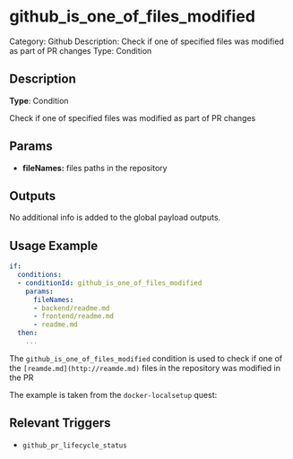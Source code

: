 # github_is_one_of_files_modified

Category: Github
Description: Check if one of specified files was modified as part of PR changes
Type: Condition

## Description

**Type**: Condition

Check if one of specified files was modified as part of PR changes

## Params

- **fileNames:** files paths in the repository

## Outputs

No additional info is added to the global payload outputs.

## Usage Example

```yaml
if:
  conditions:
  - conditionId: github_is_one_of_files_modified
    params:
      fileNames:
      - backend/readme.md
      - frontend/readme.md
      - readme.md
  then:
    ...
```

The `github_is_one_of_files_modified` condition is used to check if one of the `[reamde.md](http://reamde.md)` files in the repository was modified in the PR

The example is taken from the `docker-localsetup` quest:

[](https://github.com/trywilco/quest-docker-localsetup/blob/main/steps/setup_readme_docker_generic.yml)

## Relevant Triggers

- `github_pr_lifecycle_status`
